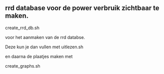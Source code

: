 ## rrd database voor de power verbruik zichtbaar te maken.


create_rrd_db.sh

voor het aanmaken van de rrd databse.

Deze kun je dan vullen met uitlezen.sh

en daarna de plaatjes maken met



create_graphs.sh

